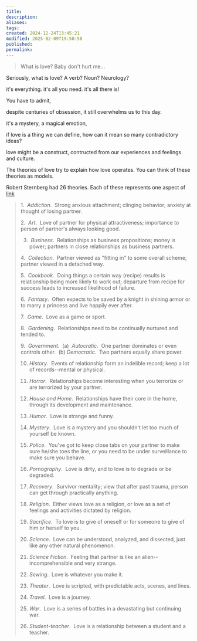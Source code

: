 ```yaml
---
title: 
description: 
aliases: 
tags: 
created: 2024-12-24T13:45:21
modified: 2025-02-09T19:50:50
published: 
permalink: 
---
```



> What is love? Baby don't hurt me...



Seriously, what is love? A verb? Noun? Neurology?

it's everything. it's all you need. it's all there is!

You have to admit, 

despite centuries of obsession, it still overwhelms us to this day.

it's a mystery, a magical emotion, 


if love is a thing we can define, how can it mean so many contradictory ideas?


love might be a construct, contructed from our experiences and feelings and culture.





The theories of love try to explain how love operates. You can think of these theories as models.

Robert Sternberg had 26 theories. Each of these represents one aspect of 
[link](http://www.robertjsternberg.com/love)

> 1.  _Addiction_.  Strong anxious attachment; clinging behavior; anxiety at thought of losing partner.
> 
> 2.  _Art_.  Love of partner for physical attractiveness; importance to person of partner's always looking good.
> 
> 3.  _Business_.  Relationships as business propositions; money is power; partners in close relationships as business partners.
> 
> 4.  _Collection_.  Partner viewed as "fitting in" to some overall scheme; partner viewed in a detached way.
> 
> 5.  _Cookbook_.  Doing things a certain way (recipe) results is relationship being more likely to work out; departure from recipe for success leads to increased likelihood of failure.
> 
> 6.  _Fantasy_.  Often expects to be saved by a knight in shining armor or to marry a princess and live happily ever after.
> 
> 7.  _Game_.  Love as a game or sport.
> 
> 8.  _Gardening_.  Relationships need to be continually nurtured and tended to.
> 
> 9.  _Government_.  (a)  _Autocratic_.  One partner dominates or even controls other.  (b) _Democratic_.  Two partners equally share power.
> 
> 10. _History_.  Events of relationship form an indelible record; keep a lot of records--mental or physical.
> 
> 11. _Horror_.  Relationships become interesting when you terrorize or are terrorized by your partner.
> 
> 12. _House and Home_.  Relationships have their core in the home, through its development and maintenance.
> 
> 13. _Humor_.  Love is strange and funny.
> 
> 14. _Mystery_.  Love is a mystery and you shouldn't let too much of yourself be known.
> 
> 15. _Police_.  You've got to keep close tabs on your partner to make sure he/she toes the line, or you need to be under surveillance to make sure you behave.
> 
> 16. _Pornography_.  Love is dirty, and to love is to degrade or be degraded.
> 
> 17. _Recovery_.  Survivor mentality; view that after past trauma, person can get through practically anything.
> 
> 18. _Religion_.  Either views love as a religion, or love as a set of feelings and activities dictated by religion.
> 
> 19. _Sacrifice_.  To love is to give of oneself or for someone to give of him or herself to you.
> 
> 20. _Science_.  Love can be understood, analyzed, and dissected, just like any other natural phenomenon.
> 
> 21. _Science Fiction_.  Feeling that partner is like an alien--incomprehensible and very strange.
> 
> 22. _Sewing_.  Love is whatever you make it.
> 
> 23. _Theater_.  Love is scripted, with predictable acts, scenes, and lines.
> 
> 24. _Travel_.  Love is a journey.
> 
> 25. _War_.  Love is a series of battles in a devastating but continuing war.
> 
> 26. _Student-teacher_.  Love is a relationship between a student and a teacher.
